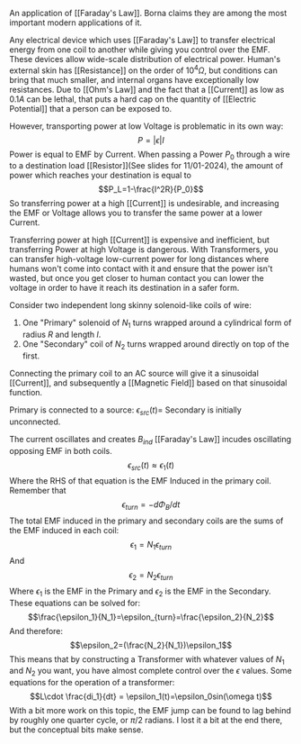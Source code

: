 
An application of [[Faraday's Law]]. Borna claims they are among the most important modern applications of it.

Any electrical device which uses [[Faraday's Law]] to transfer electrical energy from one coil to another while giving you control over the EMF.
These devices allow wide-scale distribution of electrical power.
Human's external skin has [[Resistance]] on the order of $10^4\Omega$, but conditions can bring that much smaller, and internal organs have exceptionally low resistances. Due to [[Ohm's Law]] and the fact that a [[Current]] as low as $0.1A$ can be lethal, that puts a hard cap on the quantity of [[Electric Potential]] that a person can be exposed to.

However, transporting power at low Voltage is problematic in its own way: $$P=|\epsilon|I$$
Power is equal to EMF by Current. When passing a Power $P_0$ through a wire to a destination load [[Resistor]](See slides for 11/01-2024), the amount of power which reaches your destination is equal to $$P_L=1-\frac{I^2R}{P_0}$$
So transferring power at a high [[Current]] is undesirable, and increasing the EMF or Voltage allows you to transfer the same power at a lower Current.

Transferring power at high [[Current]] is expensive and inefficient, but transferring Power at high Voltage is dangerous. With Transformers, you can transfer high-voltage low-current power for long distances where humans won't come into contact with it and ensure that the power isn't wasted, but once you get closer to human contact you can lower the voltage in order to have it reach its destination in a safer form.

Consider two independent long skinny solenoid-like coils of wire:
1. One "Primary" solenoid of $N_1$ turns wrapped around a cylindrical form of radius $R$ and length $l$.
2. One "Secondary" coil of $N_2$ turns wrapped around directly on top of the first.

Connecting the primary coil to an AC source will give it a sinusoidal [[Current]], and subsequently a [[Magnetic Field]] based on that sinusoidal function.

Primary is connected to a source: $\epsilon_{src}(t)=$
Secondary is initially unconnected.

The current oscillates and creates $B_{ind}$
[[Faraday's Law]] incudes oscillating opposing EMF in both coils.$$\epsilon_{src}(t)\approx \epsilon_1(t)$$
Where the RHS of that equation is the EMF Induced in the primary coil.
Remember that $$\epsilon_{turn}=-d\Phi_B/dt$$
The total EMF induced in the primary and secondary coils are the sums of the EMF induced in each coil:$$\epsilon_1=N_1\epsilon_{turn}$$
And $$\epsilon_2 = N_2\epsilon_{turn}$$
Where $\epsilon_1$ is the EMF in the Primary and $\epsilon_2$ is the EMF in the Secondary.
These equations can be solved for: $$\frac{\epsilon_1}{N_1}=\epsilon_{turn}=\frac{\epsilon_2}{N_2}$$
And therefore:$$\epsilon_2=(\frac{N_2}{N_1})\epsilon_1$$
This means that by constructing a Transformer with whatever values of $N_1$ and $N_2$ you want, you have almost complete control over the $\epsilon$ values.
Some equations for the operation of a transformer:$$L\cdot \frac{di_1}{dt} = \epsilon_1(t)=\epsilon_0sin(\omega t)$$
With a bit more work on this topic, the EMF jump can be found to lag behind by roughly one quarter cycle, or $\pi/2$ radians.
I lost it a bit at the end there, but the conceptual bits make sense.